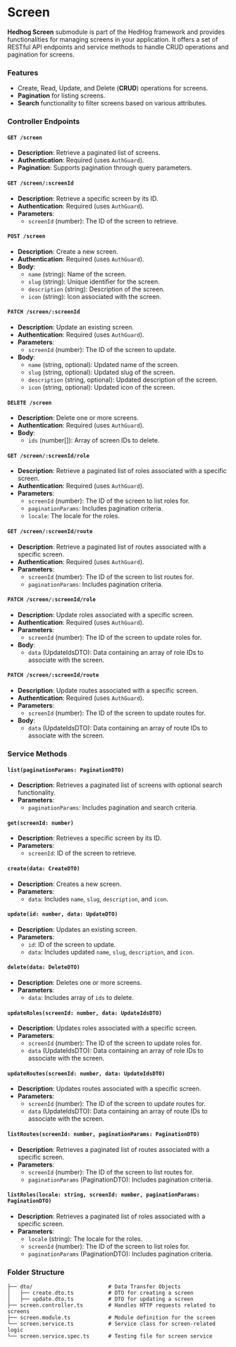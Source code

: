 # Screen

**Hedhog Screen** submodule is part of the HedHog framework and provides functionalities for managing screens in your application. It offers a set of RESTful API endpoints and service methods to handle CRUD operations and pagination for screens.

### Features

- Create, Read, Update, and Delete (**CRUD**) operations for screens.
- **Pagination** for listing screens.
- **Search** functionality to filter screens based on various attributes.

### Controller Endpoints

#### `GET /screen`

- **Description**: Retrieve a paginated list of screens.
- **Authentication**: Required (uses `AuthGuard`).
- **Pagination**: Supports pagination through query parameters.

#### `GET /screen/:screenId`

- **Description**: Retrieve a specific screen by its ID.
- **Authentication**: Required (uses `AuthGuard`).
- **Parameters**:
  - `screenId` (number): The ID of the screen to retrieve.

#### `POST /screen`

- **Description**: Create a new screen.
- **Authentication**: Required (uses `AuthGuard`).
- **Body**:
  - `name` (string): Name of the screen.
  - `slug` (string): Unique identifier for the screen.
  - `description` (string): Description of the screen.
  - `icon` (string): Icon associated with the screen.

#### `PATCH /screen/:screenId`

- **Description**: Update an existing screen.
- **Authentication**: Required (uses `AuthGuard`).
- **Parameters**:
  - `screenId` (number): The ID of the screen to update.
- **Body**:
  - `name` (string, optional): Updated name of the screen.
  - `slug` (string, optional): Updated slug of the screen.
  - `description` (string, optional): Updated description of the screen.
  - `icon` (string, optional): Updated icon of the screen.

#### `DELETE /screen`

- **Description**: Delete one or more screens.
- **Authentication**: Required (uses `AuthGuard`).
- **Body**:
  - `ids` (number[]): Array of screen IDs to delete.

#### `GET /screen/:screenId/role`

- **Description**: Retrieve a paginated list of roles associated with a specific screen.
- **Authentication**: Required (uses `AuthGuard`).
- **Parameters**:
  - `screenId` (number): The ID of the screen to list roles for.
  - `paginationParams`: Includes pagination criteria.
  - `locale`: The locale for the roles.

#### `GET /screen/:screenId/route`

- **Description**: Retrieve a paginated list of routes associated with a specific screen.
- **Authentication**: Required (uses `AuthGuard`).
- **Parameters**:
  - `screenId` (number): The ID of the screen to list routes for.
  - `paginationParams`: Includes pagination criteria.

#### `PATCH /screen/:screenId/role`

- **Description**: Update roles associated with a specific screen.
- **Authentication**: Required (uses `AuthGuard`).
- **Parameters**:
  - `screenId` (number): The ID of the screen to update roles for.
- **Body**:
  - `data` (UpdateIdsDTO): Data containing an array of role IDs to associate with the screen.

#### `PATCH /screen/:screenId/route`

- **Description**: Update routes associated with a specific screen.
- **Authentication**: Required (uses `AuthGuard`).
- **Parameters**:
  - `screenId` (number): The ID of the screen to update routes for.
- **Body**:
  - `data` (UpdateIdsDTO): Data containing an array of route IDs to associate with the screen.

### Service Methods

#### `list(paginationParams: PaginationDTO)`

- **Description**: Retrieves a paginated list of screens with optional search functionality.
- **Parameters**:
  - `paginationParams`: Includes pagination and search criteria.

#### `get(screenId: number)`

- **Description**: Retrieves a specific screen by its ID.
- **Parameters**:
  - `screenId`: ID of the screen to retrieve.

#### `create(data: CreateDTO)`

- **Description**: Creates a new screen.
- **Parameters**:
  - `data`: Includes `name`, `slug`, `description`, and `icon`.

#### `update(id: number, data: UpdateDTO)`

- **Description**: Updates an existing screen.
- **Parameters**:
  - `id`: ID of the screen to update.
  - `data`: Includes updated `name`, `slug`, `description`, and `icon`.

#### `delete(data: DeleteDTO)`

- **Description**: Deletes one or more screens.
- **Parameters**:
  - `data`: Includes array of `ids` to delete.

#### `updateRoles(screenId: number, data: UpdateIdsDTO)`

- **Description**: Updates roles associated with a specific screen.
- **Parameters**:
  - `screenId` (number): The ID of the screen to update roles for.
  - `data` (UpdateIdsDTO): Data containing an array of role IDs to associate with the screen.

#### `updateRoutes(screenId: number, data: UpdateIdsDTO)`

- **Description**: Updates routes associated with a specific screen.
- **Parameters**:
  - `screenId` (number): The ID of the screen to update routes for.
  - `data` (UpdateIdsDTO): Data containing an array of route IDs to associate with the screen.

#### `listRoutes(screenId: number, paginationParams: PaginationDTO)`

- **Description**: Retrieves a paginated list of routes associated with a specific screen.
- **Parameters**:
  - `screenId` (number): The ID of the screen to list routes for.
  - `paginationParams` (PaginationDTO): Includes pagination criteria.

#### `listRoles(locale: string, screenId: number, paginationParams: PaginationDTO)`

- **Description**: Retrieves a paginated list of roles associated with a specific screen.
- **Parameters**:
  - `locale` (string): The locale for the roles.
  - `screenId` (number): The ID of the screen to list roles for.
  - `paginationParams` (PaginationDTO): Includes pagination criteria.

### Folder Structure

```plaintext
├── dto/                        # Data Transfer Objects
│   ├── create.dto.ts           # DTO for creating a screen
│   ├── update.dto.ts           # DTO for updating a screen
├── screen.controller.ts        # Handles HTTP requests related to screens
├── screen.module.ts            # Module definition for the screen
└── screen.service.ts           # Service class for screen-related logic
└── screen.service.spec.ts      # Testing file for screen service
```
